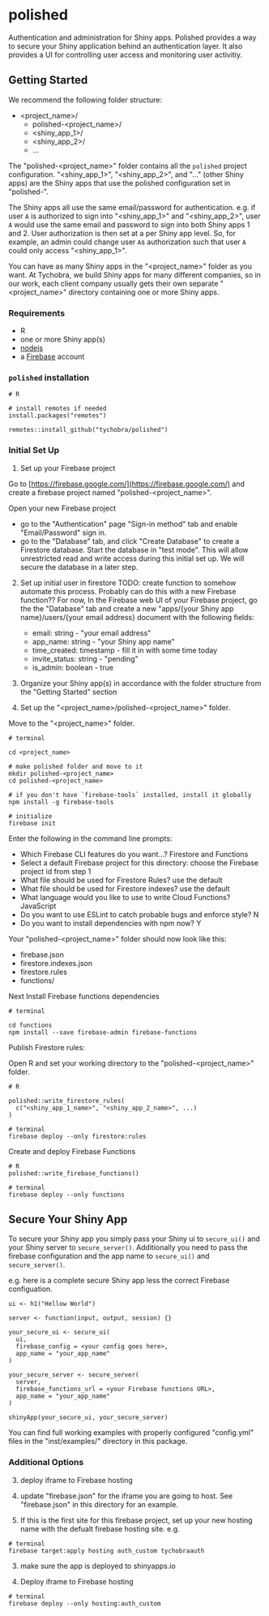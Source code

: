 # polished

Authentication and administration for Shiny apps.  Polished provides a way to secure your Shiny application behind an authentication layer.  It also provides a UI for controlling user access and monitoring user activitiy. 

## Getting Started

We recommend the following folder structure:

- <project_name>/
   - polished-<project_name>/
   - <shiny_app_1>/
   - <shiny_app_2>/
   - ...

The "polished-<project_name>" folder contains all the `polished` project configuration.  "<shiny_app_1>", "<shiny_app_2>", and "..." (other Shiny apps) are the Shiny apps that use the polished configuration set in "polished-<project>".

The Shiny apps all use the same email/password for authentication.  e.g. if user `A` is authorized to sign into "<shiny_app_1>" and "<shiny_app_2>", user `A` would use the same email and password to sign into both Shiny apps 1 and 2.  User authorization is then set at a per Shiny app level.  So, for example, an admin could change user `A`s authorization such that user `A` could only access "<shiny_app_1>". 

You can have as many Shiny apps in the "<project_name>" folder as you want.  At Tychobra, we build Shiny apps for many different companies, so in our work, each client company usually gets their own separate "<project_name>" directory containing one or more Shiny apps.  

### Requirements

- R
- one or more Shiny app(s)
- [nodejs](https://nodejs.org/en/)
- a [Firebase](https://firebase.google.com/) account

### `polished` installation

```
# R

# install remotes if needed
install.packages("remotes") 

remotes::install_github("tychobra/polished")
```

### Initial Set Up

1. Set up your Firebase project

Go to [https://firebase.google.com/](https://firebase.google.com/) and create a firebase project named "polished-<project_name>".

Open your new Firebase project
 - go to the "Authentication" page "Sign-in method" tab and enable "Email/Password" sign in.
 - go to the "Database" tab, and click "Create Database" to create a Firestore database.  Start the database in "test mode".  This will allow unrestricted read and write access during this initial set up.  We will secure the database in a later step.

2. Set up initial user in firestore
TODO: create function to somehow automate this process.  Probably can do this with a new Firebase function??
For now, In the Firebase web UI of your Firebase project, go the the "Database" tab and create a new "apps/{your Shiny app name}/users/{your email address} document with the following fields:
   - email: string - "your email address"
   - app_name: string - "your Shiny app name"
   - time_created: timestamp - fill it in with some time today
   - invite_status: string - "pending"
   - is_admin: boolean - true

3. Organize your Shiny app(s) in accordance with the folder structure from the "Getting Started" section

4. Set up the "<project_name>/polished-<project_name>" folder.

Move to the "<project_name>" folder.

```
# terminal

cd <project_name>

# make polished folder and move to it
mkdir polished-<project_name> 
cd polished-<project_name>

# if you don't have `firebase-tools` installed, install it globally
npm install -g firebase-tools

# initialize 
firebase init
```

Enter the following in the command line prompts:
 - Which Firebase CLI features do you want...? Firestore and Functions
 - Select a default Firebase project for this directory: choose the Firebase project id from step 1
 - What file should be used for Firestore Rules? use the default
 - What file should be used for Firestore indexes? use the default
 - What language would you like to use to write Cloud Functions? JavaScript
 - Do you want to use ESLint to catch probable bugs and enforce style? N
 - Do you want to install dependencies with npm now? Y

Your "polished-<project_name>" folder should now look like this:
 - firebase.json
 - firestore.indexes.json
 - firestore.rules
 - functions/
 
Next Install Firebase functions dependencies 

```
# terminal

cd functions
npm install --save firebase-admin firebase-functions
```

Publish Firestore rules:

Open R and set your working directory to the "polished-<project_name>" folder.

```
# R

polished::write_firestore_rules(
  c("<shiny_app_1_name>", "<shiny_app_2_name>", ...)
)
```

```
# terminal
firebase deploy --only firestore:rules
```

Create and deploy Firebase Functions

```
# R
polished::write_firebase_functions()
```

```
# terminal
firebase deploy --only functions
```

## Secure Your Shiny App

To secure your Shiny app you simply pass your Shiny ui to `secure_ui()` and your Shiny server to `secure_server()`.  Additionally you need to pass the firebase configuration and the app name to `secure_ui()` and `secure_server()`.    

e.g. here is a complete secure Shiny app less the correct Firebase configuation.

```
ui <- h1("Hellow World")

server <- function(input, output, session) {}

your_secure_ui <- secure_ui(
  ui,
  firebase_config = <your config goes here>,
  app_name = "your_app_name"
)

your_secure_server <- secure_server(
  server,
  firebase_functions_url = <your Firebase functions URL>,
  app_name = "your_app_name"
)

shinyApp(your_secure_ui, your_secure_server)
```

You can find full working examples with properly configured "config.yml" files in the "inst/examples/" directory in this package.

### Additional Options

3. deploy iframe to Firebase hosting

1. update "firebase.json" for the iframe you are going to host.  See "firebase.json" in this
directory for an example. 
2. If this is the first site for this firebase project, set up your new hosting name with the
defualt firebase hosting site.  e.g.

```
# terminal
firebase target:apply hosting auth_custom tychobraauth
```

3. make sure the app is deployed to shinyapps.io

4.  Deploy iframe to Firebase hosting

```
# terminal
firebase deploy --only hosting:auth_custom
```
